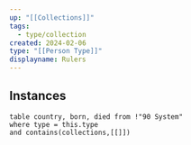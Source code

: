 ```yaml
---
up: "[[Collections]]"
tags:
  - type/collection
created: 2024-02-06
type: "[[Person Type]]"
displayname: Rulers
---
```

## Instances

```dataview
table country, born, died from !"90 System" 
where type = this.type
and contains(collections,[[]])
```
